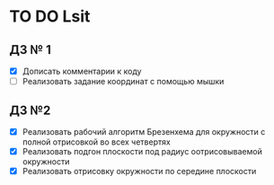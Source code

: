 # TO DO Lsit

## ДЗ № 1
 - [x] Дописать комментарии к коду
 - [ ] Реализовать задание координат с помощью мышки

## ДЗ №2
 - [x] Реализовать рабочий алгоритм Брезенхема для окружности с полной отрисовкой во всех четвертях
 - [x] Реализовать подгон плоскости под радиус оотрисовываемой окружности
 - [x] Реализовать отрисовку окружности по середине плоскости
